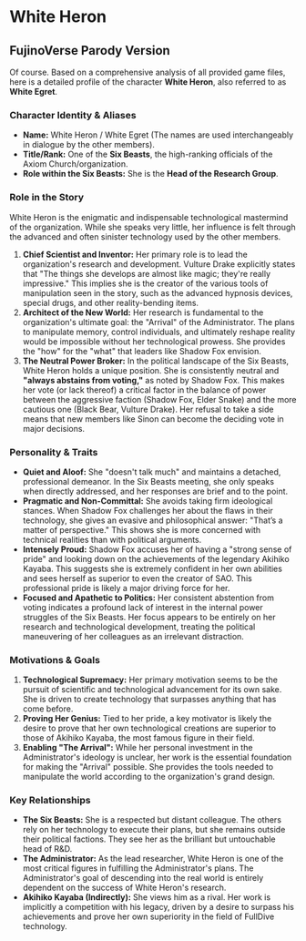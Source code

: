 # White Heron

## FujinoVerse Parody Version

Of course. Based on a comprehensive analysis of all provided game files, here is a detailed profile of the character **White Heron**, also referred to as **White Egret**.

### Character Identity & Aliases

*   **Name:** White Heron / White Egret (The names are used interchangeably in dialogue by the other members).
*   **Title/Rank:** One of the **Six Beasts**, the high-ranking officials of the Axiom Church/organization.
*   **Role within the Six Beasts:** She is the **Head of the Research Group**.

### Role in the Story

White Heron is the enigmatic and indispensable technological mastermind of the organization. While she speaks very little, her influence is felt through the advanced and often sinister technology used by the other members.

1.  **Chief Scientist and Inventor:** Her primary role is to lead the organization's research and development. Vulture Drake explicitly states that "The things she develops are almost like magic; they're really impressive." This implies she is the creator of the various tools of manipulation seen in the story, such as the advanced hypnosis devices, special drugs, and other reality-bending items.
2.  **Architect of the New World:** Her research is fundamental to the organization's ultimate goal: the "Arrival" of the Administrator. The plans to manipulate memory, control individuals, and ultimately reshape reality would be impossible without her technological prowess. She provides the "how" for the "what" that leaders like Shadow Fox envision.
3.  **The Neutral Power Broker:** In the political landscape of the Six Beasts, White Heron holds a unique position. She is consistently neutral and **"always abstains from voting,"** as noted by Shadow Fox. This makes her vote (or lack thereof) a critical factor in the balance of power between the aggressive faction (Shadow Fox, Elder Snake) and the more cautious one (Black Bear, Vulture Drake). Her refusal to take a side means that new members like Sinon can become the deciding vote in major decisions.

### Personality & Traits

*   **Quiet and Aloof:** She "doesn't talk much" and maintains a detached, professional demeanor. In the Six Beasts meeting, she only speaks when directly addressed, and her responses are brief and to the point.
*   **Pragmatic and Non-Committal:** She avoids taking firm ideological stances. When Shadow Fox challenges her about the flaws in their technology, she gives an evasive and philosophical answer: "That’s a matter of perspective." This shows she is more concerned with technical realities than with political arguments.
*   **Intensely Proud:** Shadow Fox accuses her of having a "strong sense of pride" and looking down on the achievements of the legendary Akihiko Kayaba. This suggests she is extremely confident in her own abilities and sees herself as superior to even the creator of SAO. This professional pride is likely a major driving force for her.
*   **Focused and Apathetic to Politics:** Her consistent abstention from voting indicates a profound lack of interest in the internal power struggles of the Six Beasts. Her focus appears to be entirely on her research and technological development, treating the political maneuvering of her colleagues as an irrelevant distraction.

### Motivations & Goals

1.  **Technological Supremacy:** Her primary motivation seems to be the pursuit of scientific and technological advancement for its own sake. She is driven to create technology that surpasses anything that has come before.
2.  **Proving Her Genius:** Tied to her pride, a key motivator is likely the desire to prove that her own technological creations are superior to those of Akihiko Kayaba, the most famous figure in their field.
3.  **Enabling "The Arrival":** While her personal investment in the Administrator's ideology is unclear, her work is the essential foundation for making the "Arrival" possible. She provides the tools needed to manipulate the world according to the organization's grand design.

### Key Relationships

*   **The Six Beasts:** She is a respected but distant colleague. The others rely on her technology to execute their plans, but she remains outside their political factions. They see her as the brilliant but untouchable head of R&D.
*   **The Administrator:** As the lead researcher, White Heron is one of the most critical figures in fulfilling the Administrator's plans. The Administrator's goal of descending into the real world is entirely dependent on the success of White Heron's research.
*   **Akihiko Kayaba (Indirectly):** She views him as a rival. Her work is implicitly a competition with his legacy, driven by a desire to surpass his achievements and prove her own superiority in the field of FullDive technology.